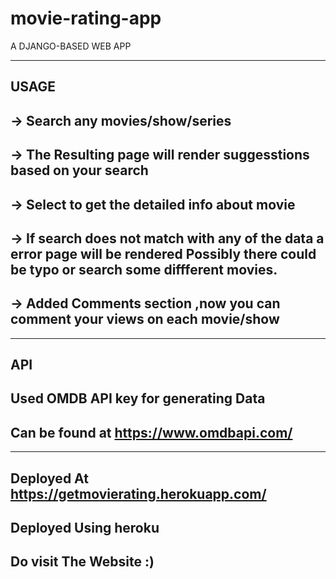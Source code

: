 # movie-rating-app

A DJANGO-BASED WEB APP  

---------
USAGE
--------------------------------
-> Search any movies/show/series 
----------------------------------
-> The Resulting page will render suggesstions based on your search
----------------------------------
-> Select to get the detailed info about movie
--------------------------------
-> If search does not match with any of the data a error page will be rendered
  Possibly there could be typo or search some diffferent movies.
--------------------------------
-> Added Comments section ,now you can comment your views on each movie/show
---------
---------
API
-------
Used OMDB API key for generating Data
-------
Can be found at https://www.omdbapi.com/
--------
--------
Deployed At https://getmovierating.herokuapp.com/
--------
Deployed Using heroku
------
Do visit The Website :)
------



